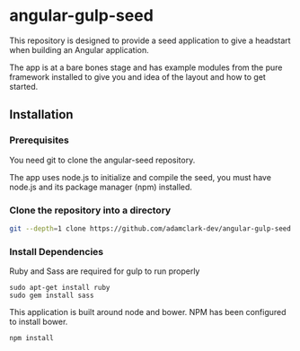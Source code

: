 angular-gulp-seed
=================

This repository is designed to provide a seed application to give a headstart when building an Angular application.

The app is at a bare bones stage and has example modules from the pure framework installed to give you and idea of the layout and how to get started.

## Installation 

### Prerequisites

You need git to clone the angular-seed repository.

The app uses node.js to initialize and compile the seed, you must have node.js and
its package manager (npm) installed.

### Clone the repository into a directory

```bash
git --depth=1 clone https://github.com/adamclark-dev/angular-gulp-seed.git .
```

### Install Dependencies

Ruby and Sass are required for gulp to run properly

```
sudo apt-get install ruby
sudo gem install sass
```

This application is built around node and bower. NPM has been configured to install bower.

```
npm install
```